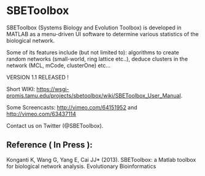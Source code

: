 SBEToolbox
==========

SBEToolbox (Systems Biology and Evolution Toolbox) is developed in MATLAB as a menu-driven UI software to determine various statistics of the biological network. 

Some of its features include (but not limited to): algorithms to create random networks (small-world, ring lattice etc..), deduce clusters in the network (MCL, mCode, clusterOne) etc...

VERSION 1.1 RELEASED !  

Short WIKI: https://wsgi-promis.tamu.edu/projects/sbetoolbox/wiki/SBEToolbox_User_Manual.  

Some Screencasts: http://vimeo.com/64151952 and http://vimeo.com/63437114

Contact us on Twitter (@SBEToolbox).

Reference ( In Press ):
-----------------------
Konganti K, Wang G, Yang E, Cai JJ* (2013). SBEToolbox: a Matlab toolbox for biological network analysis. Evolutionary Bioinformatics    


